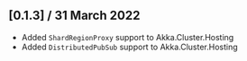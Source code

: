 ## [0.1.3] / 31 March 2022
- Added `ShardRegionProxy` support to Akka.Cluster.Hosting
- Added `DistributedPubSub` support to Akka.Cluster.Hosting
